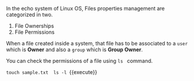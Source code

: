 In the echo system of Linux OS, Files properties management are categorized in two.

  1. File Ownerships
  2. File Permissions 


When a file created inside a system, that file has to be associated to a `user` which is **Owner** and also a `group` which is **Group Owner**.

You can check the permissions of a file using `ls ` command.

`
touch sample.txt 
ls -l 
`{{execute}}

